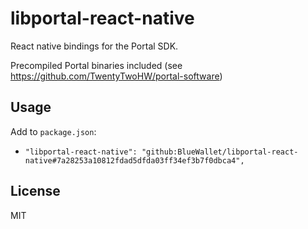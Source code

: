 # libportal-react-native

React native bindings for the Portal SDK.

Precompiled Portal binaries included (see https://github.com/TwentyTwoHW/portal-software)

## Usage

Add to `package.json`:

* `"libportal-react-native": "github:BlueWallet/libportal-react-native#7a28253a10812fdad5dfda03ff34ef3b7f0dbca4",`

## License

MIT
